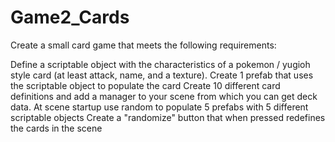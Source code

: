 # Game2_Cards

Create a small card game that meets the following requirements:

Define a scriptable object with the characteristics of a pokemon / yugioh style card (at least attack, name, and a texture).
Create 1 prefab that uses the scriptable object to populate the card
Create 10 different card definitions and add a manager to your scene from which you can get deck data.
At scene startup use random to populate 5 prefabs with 5 different scriptable objects
Create a "randomize" button that when pressed redefines the cards in the scene

